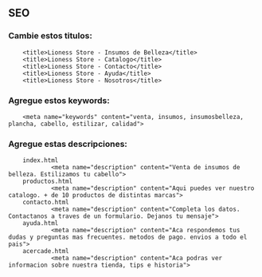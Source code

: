 ## SEO
### Cambie estos titulos:


        <title>Lioness Store - Insumos de Belleza</title>
        <title>Lioness Store - Catalogo</title>
        <title>Lioness Store - Contacto</title>
        <title>Lioness Store - Ayuda</title>
        <title>Lioness Store - Nosotros</title>


### Agregue estos keywords:


        <meta name="keywords" content="venta, insumos, insumosbelleza, plancha, cabello, estilizar, calidad">


### Agregue estas descripciones:


        index.html
                <meta name="description" content="Venta de insumos de belleza. Estilizamos tu cabello">
        productos.html
                <meta name="description" content="Aqui puedes ver nuestro catalogo. + de 10 productos de distintas marcas">
        contacto.html
                <meta name="description" content="Completa los datos. Contactanos a traves de un formulario. Dejanos tu mensaje">
        ayuda.html
                <meta name="description" content="Aca respondemos tus dudas y preguntas mas frecuentes. metodos de pago. envios a todo el pais">
        acercade.html
                <meta name="description" content="Aca podras ver informacion sobre nuestra tienda, tips e historia">